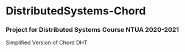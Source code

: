 # DistributedSystems-Chord
### Project for Distributed Systems Course NTUA 2020-2021
Simplified Version of Chord DHT
